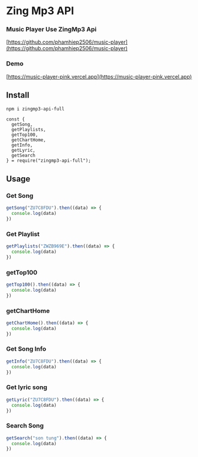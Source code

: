 # Zing Mp3 API

### Music Player Use ZingMp3 Api
[https://github.com/phamhiep2506/music-player](https://github.com/phamhiep2506/music-player)

### Demo
[https://music-player-pink.vercel.app](https://music-player-pink.vercel.app)

## Install
```bash
npm i zingmp3-api-full
```

```
const {
  getSong,
  getPlaylists,
  getTop100,
  getChartHome,
  getInfo,
  getLyric,
  getSearch
} = require("zingmp3-api-full");
```

## Usage

### Get Song
```javascript
getSong("ZU7C8FDU").then((data) => {
  console.log(data)
})
```

### Get Playlist
```javascript
getPlaylists("ZWZB969E").then((data) => {
  console.log(data)
})
```

### getTop100
```javascript
getTop100().then((data) => {
  console.log(data)
})
```

### getChartHome
```javascript
getChartHome().then((data) => {
  console.log(data)
})
```

### Get Song Info
```javascript
getInfo("ZU7C8FDU").then((data) => {
  console.log(data)
})
```

### Get lyric song
```javascript
getLyric("ZU7C8FDU").then((data) => {
  console.log(data)
})
```

### Search Song
```javascript
getSearch("son tung").then((data) => {
  console.log(data)
})
```